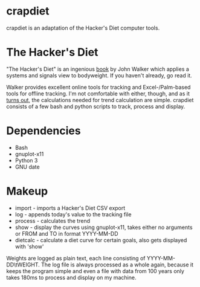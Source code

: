 crapdiet
========

crapdiet is an adaptation of the Hacker's Diet computer tools.

The Hacker's Diet
=================

"The Hacker's Diet" is an ingenious [book](https://www.fourmilab.ch/hackdiet/) by John Walker which applies a systems and signals view to bodyweight. If you haven't already, go read it.

Walker provides excellent online tools for tracking and Excel-/Palm-based tools for offline tracking. I'm not comfortable with either, though, and as it [turns out](https://www.fourmilab.ch/hackdiet/e4/pencilpaper.html), the calculations needed for trend calculation are simple. crapdiet consists of a few bash and python scripts to track, process and display.

Dependencies
============

* Bash
* gnuplot-x11
* Python 3
* GNU date


Makeup
======

* import - imports a Hacker's Diet CSV export
* log - appends today's value to the tracking file
* process - calculates the trend
* show - display the curves using gnuplot-x11, takes either no arguments or FROM and TO in format YYYY-MM-DD
* dietcalc - calculate a diet curve for certain goals, also gets displayed with 'show'

Weights are logged as plain text, each line consisting of YYYY-MM-DD\tWEIGHT.
The log file is always processed as a whole again, because it keeps the
program simple and even a file with data from 100 years only takes 180ms to
process and display on my machine.

